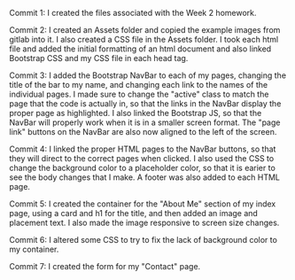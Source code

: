 Commit 1:
I created the files associated with the Week 2 homework.

Commit 2: 
I created an Assets folder and copied the example images from gitlab into it. I also created a CSS file in the Assets folder. I took each html file and added the initial formatting of an html document and also linked Bootstrap CSS and my CSS file in each head tag.

Commit 3:
I added the Bootstrap NavBar to each of my pages, changing the title of the bar to my name, and changing each link to the names of the individual pages. I made sure to change the "active" class to match the page that the code is actually in, so that the links in the NavBar display the proper page as highlighted. I also linked the Bootstrap JS, so that the NavBar will properly work when it is in a smaller screen format. The "page link" buttons on the NavBar are also now aligned to the left of the screen.

Commit 4:
I linked the proper HTML pages to the NavBar buttons, so that they will direct to the correct pages when clicked. I also used the CSS to change the background color to a placeholder color, so that it is earier to see the body changes that I make. A footer was also added to each HTML page.

Commit 5:
I created the container for the "About Me" section of my index page, using a card and h1 for the title, and then added an image and placement text. I also made the image responsive to screen size changes.

Commit 6:
I altered some CSS to try to fix the lack of background color to my container.

Commit 7:
I created the form for my "Contact" page.